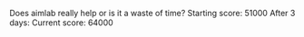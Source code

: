 Does aimlab really help or is it a waste of time? Starting score: 51000 After 3 days: Current score: 64000

